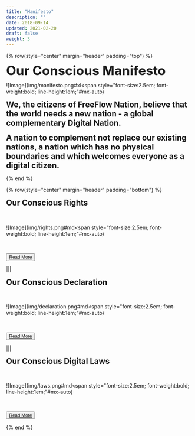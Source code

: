 ```yaml
---
title: "Manifesto"
description: ""
date: 2018-09-14
updated: 2021-02-20
draft: false
weight: 3
---
```


<div class="container mx-auto">

<!-- section 1 (co-found) -->

{% row(style="center" margin="header" padding="top") %}

<span style="font-size:2.5em; font-weight:bold; line-height:1em;"> Our Conscious Manifesto</span>

![Image](img/manifesto.png#xl<span style="font-size:2.5em; font-weight:bold; line-height:1em;"#mx-auto)


<span style="font-size:1.5em; font-weight:bold; line-height:1.2em;"> We, the citizens of FreeFlow Nation, believe that the world needs a new nation - a global complementary Digital Nation. </span>
<br>

<span style="font-size:1.5em; font-weight:bold; line-height:1.2em;"> A nation to complement not replace our existing nations, a nation which has no physical boundaries and which welcomes everyone as a digital citizen.</span>

{% end %}

<!-- section 2 (co-found) -->

{% row(style="center" margin="header" padding="bottom") %}

<span style="font-size:1.5em; font-weight:bold; line-height:1.2em;"> Our Conscious Rights</span>


<br>

![Image](img/rights.png#md<span style="font-size:2.5em; font-weight:bold; line-height:1em;"#mx-auto)

<br>

<button style="font-size:0.9em">[Read More](/manifesto/rights/)</button>

|||

<span style="font-size:1.5em; font-weight:bold; line-height:1.2em;"> Our Conscious Declaration</span>

<br>

![Image](img/declaration.png#md<span style="font-size:2.5em; font-weight:bold; line-height:1em;"#mx-auto)

<br>

<button style="font-size:0.9em">[Read More](/manifesto/declaration/)</button>

|||

<span style="font-size:1.5em; font-weight:bold; line-height:1.2em;"> Our Conscious Digital Laws</span>


<br>

![Image](img/laws.png#md<span style="font-size:2.5em; font-weight:bold; line-height:1em;"#mx-auto)

<br>

<button style="font-size:0.9em">[Read More](/manifesto/laws/)</button>

{% end %}

</div>